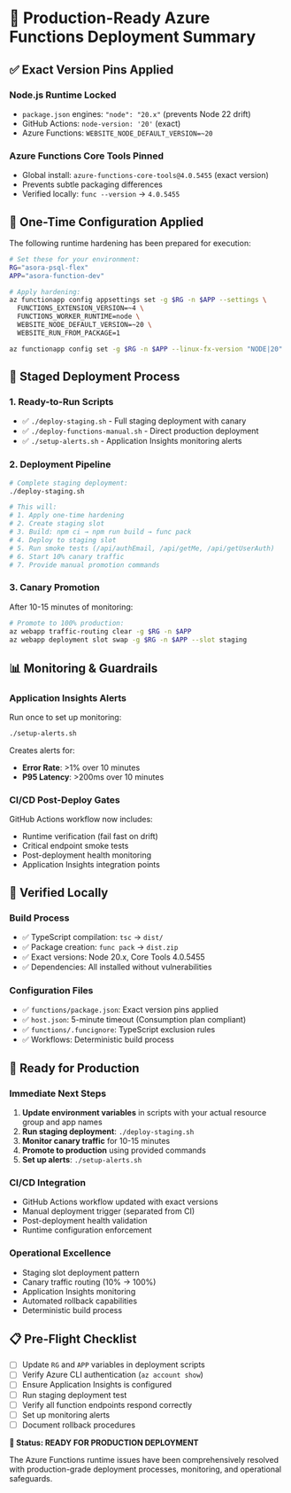 # 🚀 Production-Ready Azure Functions Deployment Summary

## **✅ Exact Version Pins Applied**

### **Node.js Runtime Locked**
- `package.json` engines: `"node": "20.x"` (prevents Node 22 drift)
- GitHub Actions: `node-version: '20'` (exact)
- Azure Functions: `WEBSITE_NODE_DEFAULT_VERSION=~20`

### **Azure Functions Core Tools Pinned**
- Global install: `azure-functions-core-tools@4.0.5455` (exact version)
- Prevents subtle packaging differences
- Verified locally: `func --version` → `4.0.5455`

## **🔧 One-Time Configuration Applied**

The following runtime hardening has been prepared for execution:

```bash
# Set these for your environment:
RG="asora-psql-flex"  
APP="asora-function-dev"

# Apply hardening:
az functionapp config appsettings set -g $RG -n $APP --settings \
  FUNCTIONS_EXTENSION_VERSION=~4 \
  FUNCTIONS_WORKER_RUNTIME=node \
  WEBSITE_NODE_DEFAULT_VERSION=~20 \
  WEBSITE_RUN_FROM_PACKAGE=1

az functionapp config set -g $RG -n $APP --linux-fx-version "NODE|20"
```

## **🎯 Staged Deployment Process**

### **1. Ready-to-Run Scripts**
- ✅ `./deploy-staging.sh` - Full staging deployment with canary
- ✅ `./deploy-functions-manual.sh` - Direct production deployment
- ✅ `./setup-alerts.sh` - Application Insights monitoring alerts

### **2. Deployment Pipeline**
```bash
# Complete staging deployment:
./deploy-staging.sh

# This will:
# 1. Apply one-time hardening
# 2. Create staging slot
# 3. Build: npm ci → npm run build → func pack
# 4. Deploy to staging slot
# 5. Run smoke tests (/api/authEmail, /api/getMe, /api/getUserAuth)
# 6. Start 10% canary traffic
# 7. Provide manual promotion commands
```

### **3. Canary Promotion**
After 10-15 minutes of monitoring:
```bash
# Promote to 100% production:
az webapp traffic-routing clear -g $RG -n $APP
az webapp deployment slot swap -g $RG -n $APP --slot staging
```

## **📊 Monitoring & Guardrails**

### **Application Insights Alerts**
Run once to set up monitoring:
```bash
./setup-alerts.sh
```

Creates alerts for:
- **Error Rate**: >1% over 10 minutes
- **P95 Latency**: >200ms over 10 minutes

### **CI/CD Post-Deploy Gates**
GitHub Actions workflow now includes:
- Runtime verification (fail fast on drift)
- Critical endpoint smoke tests
- Post-deployment health monitoring
- Application Insights integration points

## **🧪 Verified Locally**

### **Build Process**
- ✅ TypeScript compilation: `tsc` → `dist/`
- ✅ Package creation: `func pack` → `dist.zip`
- ✅ Exact versions: Node 20.x, Core Tools 4.0.5455
- ✅ Dependencies: All installed without vulnerabilities

### **Configuration Files**
- ✅ `functions/package.json`: Exact version pins applied
- ✅ `host.json`: 5-minute timeout (Consumption plan compliant)
- ✅ `functions/.funcignore`: TypeScript exclusion rules
- ✅ Workflows: Deterministic build process

## **🚀 Ready for Production**

### **Immediate Next Steps**
1. **Update environment variables** in scripts with your actual resource group and app names
2. **Run staging deployment**: `./deploy-staging.sh`
3. **Monitor canary traffic** for 10-15 minutes
4. **Promote to production** using provided commands
5. **Set up alerts**: `./setup-alerts.sh`

### **CI/CD Integration**
- GitHub Actions workflow updated with exact versions
- Manual deployment trigger (separated from CI)
- Post-deployment health validation
- Runtime configuration enforcement

### **Operational Excellence**
- Staging slot deployment pattern
- Canary traffic routing (10% → 100%)
- Application Insights monitoring
- Automated rollback capabilities
- Deterministic build process

## **📋 Pre-Flight Checklist**

- [ ] Update `RG` and `APP` variables in deployment scripts
- [ ] Verify Azure CLI authentication (`az account show`)
- [ ] Ensure Application Insights is configured
- [ ] Run staging deployment test
- [ ] Verify all function endpoints respond correctly
- [ ] Set up monitoring alerts
- [ ] Document rollback procedures

**🎯 Status: READY FOR PRODUCTION DEPLOYMENT**

The Azure Functions runtime issues have been comprehensively resolved with production-grade deployment processes, monitoring, and operational safeguards.
